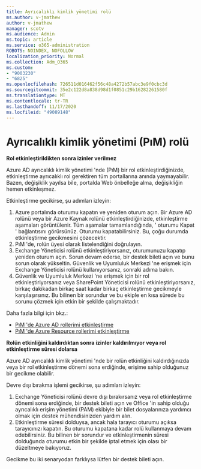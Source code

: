 ```yaml
---
title: Ayrıcalıklı kimlik yönetimi rolü
ms.author: v-jmathew
author: v-jmathew
manager: scotv
ms.audience: Admin
ms.topic: article
ms.service: o365-administration
ROBOTS: NOINDEX, NOFOLLOW
localization_priority: Normal
ms.collection: Adm_O365
ms.custom:
- "9003230"
- "6825"
ms.openlocfilehash: 726511d016462f56c48a4272b57abc3e9f0cbc3d
ms.sourcegitcommit: 35e2c122d8a838d98d1f0851c29b16282261580f
ms.translationtype: MT
ms.contentlocale: tr-TR
ms.lasthandoff: 11/17/2020
ms.locfileid: "49089148"
---
```

# <a name="privileged-identity-managementpim-role"></a>Ayrıcalıklı kimlik yönetimi (PıM) rolü

**Rol etkinleştirildikten sonra izinler verilmez**

Azure AD ayrıcalıklı kimlik yönetimi 'nde (PıM) bir rol etkinleştirdiğinizde, etkinleştirme ayrıcalıklı rol gerektiren tüm portallarına anında yaymayabilir. Bazen, değişiklik yayılsa bile, portalda Web önbelleğe alma, değişikliğin hemen etkinleşmez.

Etkinleştirme gecikirse, şu adımları izleyin:

1. Azure portalında oturumu kapatın ve yeniden oturum açın. Bir Azure AD rolünü veya bir Azure Kaynak rolünü etkinleştirdiğinizde, etkinleştirme aşamaları görüntülenir. Tüm aşamalar tamamlandığında, ' oturumu Kapat ' bağlantısını görürsünüz. Oturumu kapatabilirsiniz. Bu, çoğu durumda etkinleştirme gecikmesini çözecektir.
2. PıM 'de, rolün üyesi olarak listelendiğini doğrulayın.
3. Exchange Yöneticisi rolünü etkinleştiriyorsanız, oturumunuzu kapatıp yeniden oturum açın. Sorun devam ederse, bir destek bileti açın ve bunu sorun olarak yükseltin. Güvenlik ve Uyumluluk Merkezi 'ne erişmek için Exchange Yöneticisi rolünü kullanıyorsanız, sonraki adıma bakın.
4. Güvenlik ve Uyumluluk Merkezi 'ne erişmek için bir rol etkinleştiriyorsanız veya SharePoint Yöneticisi rolünü etkinleştiriyorsanız, birkaç dakikadan birkaç saat kadar birkaç etkinleştirme gecikmeyle karşılaşırsınız. Bu bilinen bir sorundur ve bu ekiple en kısa sürede bu sorunu çözmek için etkin bir şekilde çalışmaktadır.

Daha fazla bilgi için bkz.:

- [PıM 'de Azure AD rollerimi etkinleştirme](https://docs.microsoft.com/azure/active-directory/privileged-identity-management/pim-how-to-activate-role?WT.mc_id=Portal-Microsoft_Azure_Support "https://docs.microsoft.com/azure/active-directory/privileged-identity-management/pim-how-to-activate-role?wt.mc_id=portal-microsoft_azure_support")
- [PıM 'de Azure Resource rollerimi etkinleştirme](https://docs.microsoft.com/azure/active-directory/privileged-identity-management/pim-resource-roles-activate-your-roles?WT.mc_id=Portal-Microsoft_Azure_Support "https://docs.microsoft.com/azure/active-directory/privileged-identity-management/pim-resource-roles-activate-your-roles?wt.mc_id=portal-microsoft_azure_support")

**Rolün etkinliğini kaldırdıktan sonra izinler kaldırılmıyor veya rol etkinleştirme süresi dolarsa**

Azure AD ayrıcalıklı kimlik yönetimi 'nde bir rolün etkinliğini kaldırdığınızda veya bir rol etkinleştirme dönemi sona erdiğinde, erişime sahip olduğunuz bir gecikme olabilir.

Devre dışı bırakma işlemi gecikirse, şu adımları izleyin:

1. Exchange Yöneticisi rolünü devre dışı bırakırsanız veya rol etkinleştirme dönemi sona erdiğinde, bir destek bileti açın ve Office 'in sahip olduğu ayrıcalıklı erişim yönetimi (PAM) ekibiyle bir bilet dosyalarınıza yardımcı olmak için destek mühendisinizden yardım alın.
2. Etkinleştirme süresi dolduysa, ancak hala tarayıcı oturumu açıksa tarayıcınızı kapatın. Bu oturumu kapatana kadar rolü kullanmaya devam edebilirsiniz. Bu bilinen bir sorundur ve etkinleştirmenin süresi dolduğunda oturumu etkin bir şekilde iptal etmek için olası bir düzeltmeye bakıyoruz.

Gecikme bu iki senaryodan farklıysa lütfen bir destek bileti açın.
